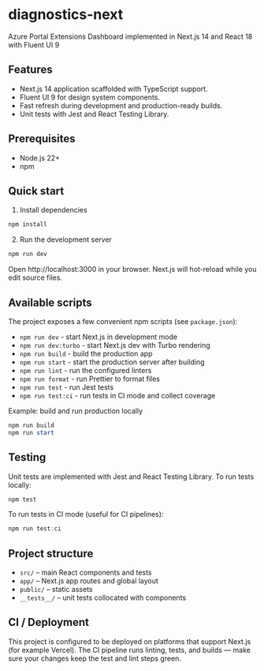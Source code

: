 # diagnostics-next

Azure Portal Extensions Dashboard implemented in Next.js 14 and React 18 with Fluent UI 9

## Features

- Next.js 14 application scaffolded with TypeScript support.
- Fluent UI 9 for design system components.
- Fast refresh during development and production-ready builds.
- Unit tests with Jest and React Testing Library.

## Prerequisites

- Node.js 22+
- npm

## Quick start

1. Install dependencies

```powershell
npm install
```

2. Run the development server

```powershell
npm run dev
```

Open http://localhost:3000 in your browser. Next.js will hot-reload while you edit source files.

## Available scripts

The project exposes a few convenient npm scripts (see `package.json`):

- `npm run dev` - start Next.js in development mode
- `npm run dev:turbo` - start Next.js dev with Turbo rendering
- `npm run build` - build the production app
- `npm run start` - start the production server after building
- `npm run lint` - run the configured linters
- `npm run format` - run Prettier to format files
- `npm run test` - run Jest tests
- `npm run test:ci` - run tests in CI mode and collect coverage

Example: build and run production locally

```powershell
npm run build
npm run start
```

## Testing

Unit tests are implemented with Jest and React Testing Library. To run tests locally:

```powershell
npm test
```

To run tests in CI mode (useful for CI pipelines):

```powershell
npm run test:ci
```

## Project structure

- `src/` – main React components and tests
- `app/` – Next.js app routes and global layout
- `public/` – static assets
- `__tests__/` – unit tests collocated with components

## CI / Deployment

This project is configured to be deployed on platforms that support Next.js (for example Vercel). The CI pipeline runs linting, tests, and builds — make sure your changes keep the test and lint steps green.
